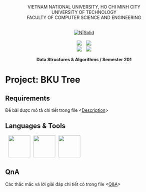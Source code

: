 <div align="center">
VIETNAM NATIONAL UNIVERSITY, HO CHI MINH CITY
<br />
UNIVERSITY OF TECHNOLOGY
<br />
FACULTY OF COMPUTER SCIENCE AND ENGINEERING
<br />
<br />

[![N|Solid](https://upload.wikimedia.org/wikipedia/commons/thumb/d/de/HCMUT_official_logo.png/238px-HCMUT_official_logo.png)](https://www.hcmut.edu.vn/vi)
<br />
<br />
<img src="https://img.shields.io/github/stars/toanvo4121/CSE-DSA_Assignment-BKU_Tree?color=white&logo=github">&emsp;<img src="https://img.shields.io/github/last-commit/toanvo4121/CSE-DSA_Assignment-BKU_Tree?color=blue">
<br />
<img src="https://img.shields.io/github/languages/top/toanvo4121/CSE-DSA_Assignment-BKU_Tree?color=yellow&logo=c&logoColor=yellow">&emsp;<img src="https://img.shields.io/github/repo-size/toanvo4121/CSE-DSA_Assignment-BKU_Tree?color=orange&label=size&logo=git&logoColor=orange">
<br />

**Data Structures & Algorithms / Semester 201**
<br/>

</div>

# Project: BKU Tree

## Requirements
Đề bài được mô tả chi tiết trong file <[Description](https://github.com/toanvo4121/CSE-DSA_Assignment-BKU_Tree/blob/master/201.dsa-a2p1-description.pdf)>

## Languages & Tools

<img src="https://img.icons8.com/color/96/000000/c-plus-plus-logo.png" align="center" style="margin-left:10px;margin-bottom:5px;" width=70px/><img src="https://img.icons8.com/color/96/000000/linux--v1.png" align="center" style="margin-left:10px;margin-bottom:5px;" width=70px/><img src="https://img.icons8.com/fluency/96/000000/old-vmware-logo.png" align="center" style="margin-left:10px;margin-bottom:5px;" width=70px/>

## QnA
Các thắc mắc và lời giải đáp chi tiết có trong file <[Q&A](https://github.com/toanvo4121/CSE-DSA_Assignment-BKU_Tree/blob/master/CO2003_CC_CQ_HK201_DISCUSSED%20QUESTION.pdf)>
